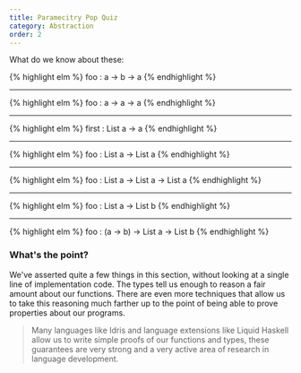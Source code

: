 ```yaml
---
title: Paramecitry Pop Quiz
category: Abstraction
order: 2
---
```


What do we know about these:

{% highlight elm %}
  foo : a -> b -> a
{% endhighlight %}

[](#spoiler "It is returning the 'a' and ignoring the 'b'")

---

{% highlight elm %}
  foo : a -> a -> a
{% endhighlight %}

[](#spoiler "It is returning one of the a's, we don't know which, but it will always return the same one")

---

{% highlight elm %}
  first : List a -> a
{% endhighlight %}

[](#spoiler "The first function doesn't know what 'a' is, therefore it can't do anything to the values in the List.")
[](#spoiler "What if the list is empty? first can't create a new value of type a, it doesn't know how. We know this function can't be correct, just from looking at it's type signature")

---

{% highlight elm %}
  foo : List a -> List a
{% endhighlight %}

[](#spoiler "All the values in the List that is returned were in the original List")

---

{% highlight elm %}
  foo : List a -> List a -> List a
{% endhighlight %}

[](#spoiler "All the values in the List that is returned were in one of the original Lists")

---

{% highlight elm %}
  foo : List a -> List b
{% endhighlight %}

[](#spoiler "The 'foo' function doesn't know what 'a' is, therefore it can't get a 'b' from an 'a'. We know this function can't be correct, just from looking at it's type signature")

---

{% highlight elm %}
  foo : (a -> b) -> List a -> List b
{% endhighlight %}

[](#spoiler "There is a function provided that will work with any 'a' and always produce a 'b'. All the values in the List that is returned were obtained by taking a value from the input list and running in through the (a -> b) function.")
[](#spoiler "By the way, this function is 'map'")

### What's the point?

We've asserted quite a few things in this section, without looking at a single line of implementation code. The types tell us enough to reason a fair amount about our functions. There are even more techniques that allow us to take this reasoning much farther up to the point of being able to prove properties about our programs.

> Many languages like Idris and language extensions like Liquid Haskell allow us to write simple proofs of our functions and types, these guarantees are very strong and a very active area of research in language development.
